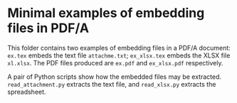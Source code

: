 # Minimal examples of embedding files in PDF/A

This folder contains two examples of embedding files in a PDF/A document: `ex.tex` embeds the text file `attachme.txt`; `ex_xlsx.tex` embeds the XLSX file `xl.xlsx`.
The PDF files produced are `ex.pdf` and `ex_xlsx.pdf` respectively.

A pair of Python scripts show how the embedded files may be extracted.
`read_attachment.py` extracts the text file, and `read_xlsx.py` extracts the spreadsheet.